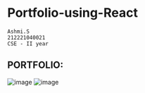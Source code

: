# Portfolio-using-React
```
Ashmi.S
212221040021
CSE - II year
```

## PORTFOLIO:
![image](https://github.com/ashmistalin/Portfolio-using-React/assets/103128410/7aa9843e-24c1-45c6-b17d-ff6af3c7ae4a)
![image](https://github.com/ashmistalin/Portfolio-using-React/assets/103128410/39035b6a-54f1-4b01-9aa5-e335647667f3)
